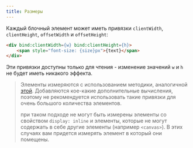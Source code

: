 ```yaml
---
title: Размеры
---
```


Каждый блочный элемент может иметь привязки `clientWidth`, `clientHeight`, `offsetWidth` и `offsetHeight`:

```html
<div bind:clientWidth={w} bind:clientHeight={h}>
	<span style="font-size: {size}px">{text}</span>
</div>
```

Эти привязки доступны только для чтения - изменение значений `w` и `h` не будет иметь никакого эффекта.

> Элементы измеряются с использованием методики, аналогичной [этой](http://www.backalleycoder.com/2013/03/18/cross-browser-event-based-element-resize-detection/). Добавляются кое-какие дополнительные вычисления,  поэтому не рекомендуется использовать такие привязки для очень большого количества элементов.
>
> при таком подходе не могут быть измерены элементы со свойством `display: inline` и элементы, которые не могут содержать в себе другие элементы (например `<canvas>`). В этих случаях вам придется измерять элемент в который они помещены.